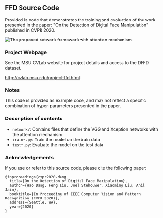 
## FFD Source Code

Provided is code that demonstrates the training and evaluation of the work presented in the paper: "On the Detection of Digital Face Manipulation" published in CVPR 2020.

![The proposed network framework with attention mechanism](https://github.com/JStehouwer/FFD_CVPR2020/blob/master/readme_fig.png)

### Project Webpage

See the MSU CVLab website for project details and access to the DFFD dataset.

http://cvlab.msu.edu/project-ffd.html

### Notes

This code is provided as example code, and may not reflect a specific combination of hyper-parameters presented in the paper.

### Description of contents

- `network/`: Contains files that define the VGG and Xception networks with the attention mechanism
- `train*.py`: Train the model on the train data
- `test*.py`: Evaluate the model on the test data

### Acknowledgements

If you use or refer to this source code, please cite the following paper:

	@inproceedings{cvpr2020-dang,
	  title={On the Detection of Digital Face Manipulation},
	  author={Hao Dang, Feng Liu, Joel Stehouwer, Xiaoming Liu, Anil Jain},
	  booktitle={In Proceeding of IEEE Computer Vision and Pattern Recognition (CVPR 2020)},
	  address={Seattle, WA},
	  year={2020}
	}


